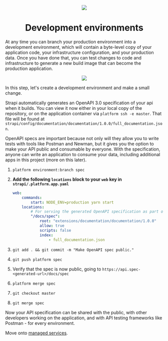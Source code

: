 <p align="center">
  <a href="https://platform.sh/marketplace/strapi/">
    <img src="https://platform.sh/images/spots/arrows/fast-dev.svg" />
  </a>

  <h1 align="center">Development environments</h1>
</p>

At any time you can branch your production environment into a development environment, which will contain a byte-level copy of your application code, your infrastructure configuration, and your production data. Once you have done that, you can test changes to code and infrastructure to generate a new build image that can become the production application. 

<p align="center">
    <img style="max-width: 200px;" src="https://docs.platform.sh/images/management-console/environments.png" />
</p>


In this step, let's create a development environment and make a small change. 

Strapi automatically generates an OpenAPI 3.0 specification of your api when it builds. You can view it now either in your local copy of the repository, or on the application container via `platform ssh -e master`. That file will be found at `strapi/config/documentation/documentation/1.0.0/full_documentation.json`.

OpenAPI specs are important because not only will they allow you to write tests with tools like Postman and Newman, but it gives you the option to make your API public and consumable by everyone. With the specification, anyone can write an application to consume your data, including additional apps in this project (more on this later). 

1. `platform environment:branch spec`
2. **Add the following `locations` block to your `web` key in `strapi/.platform.app.yaml`**

    ```yaml
    web:
        commands:
            start: NODE_ENV=production yarn start
        locations:
            # For serving the generated OpenAPI specification as part of the documentation.
            "/docs/spec":
                root: "extensions/documentation/documentation/1.0.0"
                allow: true
                scripts: false
                index:
                    - full_documentation.json
    ```
3. `git add . && git commit -m "Make OpenAPI spec public."`
4. `git push platform spec`
5. Verify that the spec is now public, going to `https://api.spec-<generated-url>/docs/spec`
6. `platform merge spec`
7. `git checkout master`
8. `git merge spec`

Now your API specification can be shared with the public, with other developers working on the application, and with API testing frameworks like Postman - for every environment.

Move onto [managed services](03-managed-services.md).
